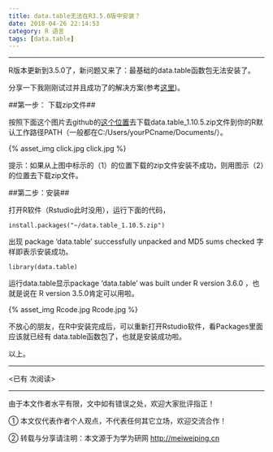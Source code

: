 ```yaml
---
title: data.table无法在R3.5.0版中安装？
date: 2018-04-26 22:14:53
category: R 语言
tags: [data.table]
---
```


---

R版本更新到3.5.0了，新问题又来了：最基础的data.table函数包无法安装了。

分享一下我刚刚试过并且成功了的解决方案(参考[这里](https://stackoverflow.com/questions/49838553/data-table-package-in-r-3-5-does-not-install))。

<!-- more -->

##第一步： 下载zip文件##

按照下面这个图片去github的[这个位置](https://github.com/Rdatatable/data.table/wiki)去下载data.table_1.10.5.zip文件到你的R默认工作路径PATH（一般都在C:/Users/yourPCname/Documents/）。

{% asset_img click.jpg click.jpg %}

提示：如果从上图中标示的（1）的位置下载的zip文件安装不成功，则用图示（2）的位置去下载zip文件。

##第二步：安装##

打开R软件（Rstudio此时没用），运行下面的代码，

	install.packages("~/data.table_1.10.5.zip")

出现 package ‘data.table’ successfully unpacked and MD5 sums checked 字样即表示安装成功。

	library(data.table)

运行data.table显示package ‘data.table’ was built under R version 3.6.0 ，也就是说在 R version 3.5.0肯定可以用啦。

{% asset_img Rcode.jpg Rcode.jpg %}

不放心的朋友，在R中安装完成后，可以重新打开Rstudio软件，看Packages里面应该就已经有 data.table函数包了，也就是安装成功啦。

以上。



---

<span id="busuanzi_container_page_pv">
<已有 <span id="busuanzi_value_page_pv"></span> 次阅读>
</span>

---


由于本文作者水平有限，文中如有错误之处，欢迎大家批评指正！

① 本文仅代表作者个人观点，不代表任何其它立场，欢迎交流合作！

② 转载与分享请注明：本文源于为学为研网 http://meiweiping.cn